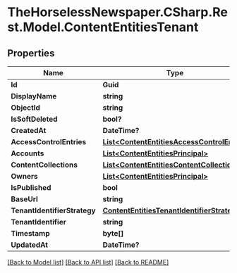 # TheHorselessNewspaper.CSharp.Rest.Model.ContentEntitiesTenant

## Properties

Name | Type | Description | Notes
------------ | ------------- | ------------- | -------------
**Id** | **Guid** |  | [optional] 
**DisplayName** | **string** |  | [optional] 
**ObjectId** | **string** |  | [optional] 
**IsSoftDeleted** | **bool?** |  | [optional] 
**CreatedAt** | **DateTime?** |  | [optional] 
**AccessControlEntries** | [**List&lt;ContentEntitiesAccessControlEntry&gt;**](ContentEntitiesAccessControlEntry.md) |  | [optional] 
**Accounts** | [**List&lt;ContentEntitiesPrincipal&gt;**](ContentEntitiesPrincipal.md) |  | [optional] 
**ContentCollections** | [**List&lt;ContentEntitiesContentCollection&gt;**](ContentEntitiesContentCollection.md) |  | [optional] 
**Owners** | [**List&lt;ContentEntitiesPrincipal&gt;**](ContentEntitiesPrincipal.md) |  | [optional] 
**IsPublished** | **bool** |  | [optional] 
**BaseUrl** | **string** |  | [optional] 
**TenantIdentifierStrategy** | [**ContentEntitiesTenantIdentifierStrategy**](ContentEntitiesTenantIdentifierStrategy.md) |  | [optional] 
**TenantIdentifier** | **string** |  | [optional] 
**Timestamp** | **byte[]** |  | [optional] 
**UpdatedAt** | **DateTime?** |  | [optional] 

[[Back to Model list]](../README.md#documentation-for-models) [[Back to API list]](../README.md#documentation-for-api-endpoints) [[Back to README]](../README.md)

